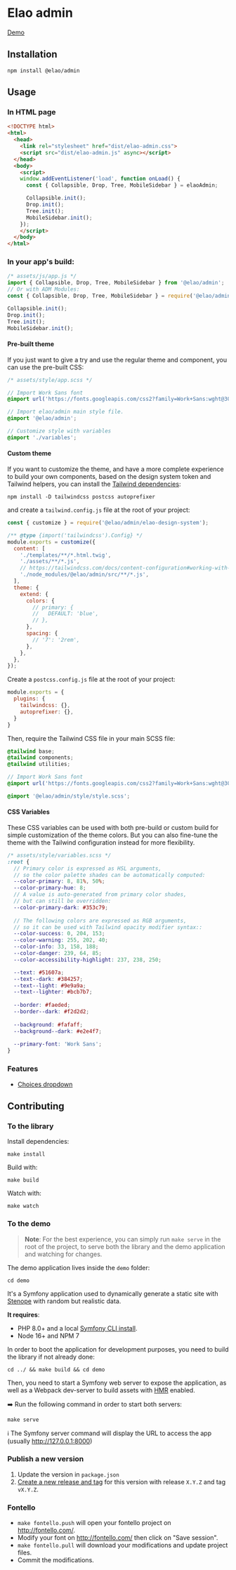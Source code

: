 # Elao admin

[Demo](https://elao.github.io/elao-admin/)

## Installation

```
npm install @elao/admin
```

## Usage

### In HTML page

```html
<!DOCTYPE html>
<html>
  <head>
    <link rel="stylesheet" href="dist/elao-admin.css">
    <script src="dist/elao-admin.js" async></script>
  </head>
  <body>
    <script>
    window.addEventListener('load', function onLoad() {
      const { Collapsible, Drop, Tree, MobileSidebar } = elaoAdmin;

      Collapsible.init();
      Drop.init();
      Tree.init();
      MobileSidebar.init();
    });
    </script>
  </body>
</html>
```

### In your app's build:

```javascript
/* assets/js/app.js */
import { Collapsible, Drop, Tree, MobileSidebar } from '@elao/admin';
// Or with ADM Modules:
const { Collapsible, Drop, Tree, MobileSidebar } = require('@elao/admin');

Collapsible.init();
Drop.init();
Tree.init();
MobileSidebar.init();
```

#### Pre-built theme

If you just want to give a try and use the regular theme and component, you can use the pre-built CSS:

```scss
/* assets/style/app.scss */

// Import Work Sans font
@import url('https://fonts.googleapis.com/css2?family=Work+Sans:wght@300;400;600&display=swap');

// Import elao/admin main style file.
@import '@elao/admin';

// Customize style with variables
@import './variables';
```

#### Custom theme

If you want to customize the theme, and have a more complete experience to build your own components,
based on the design system token and Tailwind helpers, you can install
the [Tailwind dependencies](https://tailwindcss.com/docs/installation/using-postcss):

```shell
npm install -D tailwindcss postcss autoprefixer
````

and create a `tailwind.config.js` file at the root of your project:

```javascript
const { customize } = require('@elao/admin/elao-design-system');

/** @type {import('tailwindcss').Config} */
module.exports = customize({
  content: [
    './templates/**/*.html.twig',
    './assets/**/*.js',
    // https://tailwindcss.com/docs/content-configuration#working-with-third-party-libraries
    './node_modules/@elao/admin/src/**/*.js',
  ],
  theme: {
    extend: {
      colors: {
        // primary: {
        //   DEFAULT: 'blue',
        // },
      },
      spacing: {
        // '7': '2rem',
      },
    },
  },
});
```

Create a `postcss.config.js` file at the root of your project:

```js
module.exports = {
  plugins: {
    tailwindcss: {},
    autoprefixer: {},
  }
}
```

Then, require the Tailwind CSS file in your main SCSS file:

```scss
@tailwind base;
@tailwind components;
@tailwind utilities;

// Import Work Sans font
@import url('https://fonts.googleapis.com/css2?family=Work+Sans:wght@300;400;600&display=swap');

@import '@elao/admin/style/style.scss';
```

#### CSS Variables

These CSS variables can be used with both pre-build or custom build for simple customization of the theme colors.
But you can also fine-tune the theme with the Tailwind configuration instead for more flexibility.

```scss
/* assets/style/variables.scss */
:root {
  // Primary color is expressed as HSL arguments,
  // so the color palette shades can be automatically computed:
  --color-primary: 8, 81%, 50%;
  --color-primary-hue: 8;
  // A value is auto-generated from primary color shades, 
  // but can still be overridden:
  --color-primary-dark: #353c79;
  
  // The following colors are expressed as RGB arguments,
  // so it can be used with Tailwind opacity modifier syntax:: 
  --color-success: 0, 204, 153;
  --color-warning: 255, 202, 40;
  --color-info: 33, 158, 188;
  --color-danger: 239, 64, 85;
  --color-accessibility-highlight: 237, 238, 250;

  --text: #51607a;
  --text--dark: #384257;
  --text--light: #9e9a9a;
  --text--lighter: #bcb7b7;
  
  --border: #faeded;
  --border--dark: #f2d2d2;
  
  --background: #fafaff;
  --background--dark: #e2e4f7;
  
  --primary-font: 'Work Sans';
}
```

### Features

- [Choices dropdown](doc/choices.md)

## Contributing

### To the library

Install dependencies:

```shell
make install
```

Build with:

```shell
make build
```

Watch with:

```shell
make watch
```

### To the demo

> **Note**: For the best experience, you can simply run `make serve` in the root of the project,
> to serve both the library and the demo application and watching for changes.

The demo application lives inside the `demo` folder: 

```shell
cd demo
```

It's a Symfony application used to dynamically generate a static site
with [Stenope](https://github.com/StenopePHP/Stenope) with random but realistic data.

**It requires**:

- PHP 8.0+ and a local [Symfony CLI install](https://symfony.com/download).
- Node 16+ and NPM 7

In order to boot the application for development purposes, 
you need to build the library if not already done:

```shell
cd ../ && make build && cd demo
```

Then, you need to start a Symfony web server to expose the application,
as well as a Webpack dev-server to build assets with [HMR](https://webpack.js.org/concepts/hot-module-replacement/)
enabled.

➡️ Run the following command in order to start both servers:

```shell
make serve
```

ℹ️ The Symfony server command will display the URL to access the app (usually http://127.0.0.1:8000)

### Publish a new version

1. Update the version in `package.json`
2. [Create a new release and tag](https://github.com/Elao/elao-admin/releases/new) for this version with release `X.Y.Z` and tag `vX.Y.Z`.

### Fontello

- `make fontello.push` will open your fontello project on http://fontello.com/.
- Modify your font on http://fontello.com/ then click on "Save session".
- `make fontello.pull` will download your modifications and update project files.
- Commit the modifications.
